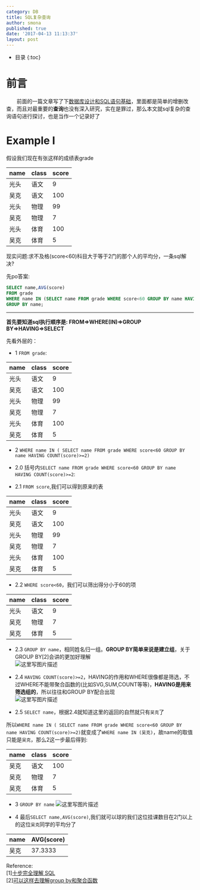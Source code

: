 ```yaml
---
category: DB
title: SQL复杂查询
author: smona
published: true
date: '2017-04-13 11:13:37'
layout: post
---
```

* 目录
{:toc}

# 前言
　　前面的一篇文章写了下[数据库设计和SQL语句基础](%E6%95%B0%E6%8D%AE%E5%BA%93%E8%AE%BE%E8%AE%A1%E5%92%8CSQL%E8%AF%AD%E5%8F%A5%E5%9F%BA%E7%A1%80)，里面都是简单的增删改查，而且对最重要的**查询**也没有深入研究，实在是罪过，那么本文就sql复杂的查询语句进行探讨，也是当作一个记录好了

# Example I
假设我们现在有张这样的成绩表grade

| name | class | score |
| ------| ------ | ------ |
| 光头 | 语文 | 9 |
| 吴克 | 语文 | 100 |
| 光头 | 物理 | 99 |
| 吴克 | 物理 | 7 |
| 光头 | 体育 | 100 |
| 吴克 | 体育 | 5 |

现实问题:求不及格(score<60)科目大于等于2门的那个人的平均分，一条sql解决?  

先po答案:  
```sql
SELECT name,AVG(score) 
FROM grade
WHERE name IN (SELECT name FROM grade WHERE score<60 GROUP BY name HAVING COUNT(score)>=2)
GROUP BY name;
```
----

**首先要知道sql执行顺序是: FROM=>WHERE(IN)=>GROUP BY=>HAVING=>SELECT**

先看外层的： 
- 1 `FROM grade`:

| name | class | score |
|--|--|--|
|光头|	语文|	9|
|吴克|	语文|	100|
|光头|	物理|	99|
|吴克|	物理|	7|
|光头|	体育|	100|
|吴克|	体育|	5|

- 2 `WHERE name IN ( SELECT name FROM grade WHERE score<60 GROUP BY name HAVING COUNT(score)>=2)`

 - 2.0 括号内`SELECT name FROM grade WHERE score<60 GROUP BY name HAVING COUNT(score)>=2`:
  - 2.1 `FROM score`,我们可以得到原来的表

| name | class | score |
|--|--|--|
|光头|	语文|	9|
|吴克|	语文|	100|
|光头|	物理|	99|
|吴克|	物理|	7|
|光头|	体育|	100|
|吴克|	体育|	5|

  - 2.2 `WHERE score<60`，我们可以筛出得分小于60的项

| name | class | score |
|--|--|--|
|光头|	语文|	9|
|吴克|	物理|	7|
|吴克|	体育|	5|

  - 2.3 `GROUP BY name`，相同姓名归一组。**GROUP BY简单来说是建立组**，关于GROUP BY[2]会讲的更加好理解  
![这里写图片描述](http://img.blog.csdn.net/20170413105554756?watermark/2/text/aHR0cDovL2Jsb2cuY3Nkbi5uZXQvcXFfMjkyNDUwOTc=/font/5a6L5L2T/fontsize/400/fill/I0JBQkFCMA==/dissolve/70/gravity/SouthEast)

  - 2.4 `HAVING COUNT(score)>=2`，HAVING的作用和WHERE很像都是筛选，不过WHERE不能带聚合函数的(比如SVG,SUM,COUNT等等)，**HAVING是用来筛选组的**，所以往往和GROUP BY配合出现  
![这里写图片描述](http://img.blog.csdn.net/20170413105928504?watermark/2/text/aHR0cDovL2Jsb2cuY3Nkbi5uZXQvcXFfMjkyNDUwOTc=/font/5a6L5L2T/fontsize/400/fill/I0JBQkFCMA==/dissolve/70/gravity/SouthEast)

  - 2.5 `SELECT name`，根据2.4就知道这里的返回的自然就只有`吴克`了

所以`WHERE name IN ( SELECT name FROM grade WHERE score<60 GROUP BY name HAVING COUNT(score)>=2)`就变成了`WHERE name IN (吴克)`，故name的取值只能是`吴克`，那么2这一步最后得到:

| name | class | score |
|--|--|--|
|吴克|	语文|	100|
|吴克|	物理|	7|
|吴克|	体育|	5|

- 3 `GROUP BY name` 
![这里写图片描述](http://img.blog.csdn.net/20170413110937107?watermark/2/text/aHR0cDovL2Jsb2cuY3Nkbi5uZXQvcXFfMjkyNDUwOTc=/font/5a6L5L2T/fontsize/400/fill/I0JBQkFCMA==/dissolve/70/gravity/SouthEast)

- 4 最后`SELECT name,AVG(score)`,我们就可以球的我们这位挂课数目在2门以上的这位`吴克`同学的平均分了

|name|	AVG(score)|
|--|--|
|吴克|	37.3333|

Reference:  
[1][十步完全理解 SQL](https://segmentfault.com/a/1190000000385739)  
[2][可以这样去理解group by和聚合函数](http://www.cnblogs.com/wuguanglei/p/4229938.html)
